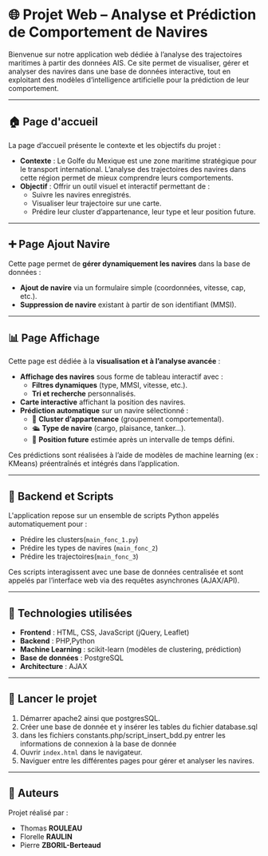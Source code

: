 # 🌐 Projet Web – Analyse et Prédiction de Comportement de Navires

Bienvenue sur notre application web dédiée à l’analyse des trajectoires maritimes à partir des données AIS. Ce site permet de visualiser, gérer et analyser des navires dans une base de données interactive, tout en exploitant des modèles d’intelligence artificielle pour la prédiction de leur comportement.

---

## 🏠 Page d'accueil

La page d’accueil présente le contexte et les objectifs du projet :

- **Contexte** : Le Golfe du Mexique est une zone maritime stratégique pour le transport international. L’analyse des trajectoires des navires dans cette région permet de mieux comprendre leurs comportements.
- **Objectif** : Offrir un outil visuel et interactif permettant de :
  - Suivre les navires enregistrés.
  - Visualiser leur trajectoire sur une carte.
  - Prédire leur cluster d’appartenance, leur type et leur position future.

---

## ➕ Page Ajout Navire

Cette page permet de **gérer dynamiquement les navires** dans la base de données :

- **Ajout de navire** via un formulaire simple (coordonnées, vitesse, cap, etc.).
- **Suppression de navire** existant à partir de son identifiant (MMSI).

---

## 📊 Page Affichage

Cette page est dédiée à la **visualisation et à l’analyse avancée** :

- **Affichage des navires** sous forme de tableau interactif avec :
  - **Filtres dynamiques** (type, MMSI, vitesse, etc.).
  - **Tri et recherche** personnalisés.
- **Carte interactive** affichant la position des navires.
- **Prédiction automatique** sur un navire sélectionné :
  - 📌 **Cluster d’appartenance** (groupement comportemental).
  - 🛳️ **Type de navire** (cargo, plaisance, tanker…).
  - 🧭 **Position future** estimée après un intervalle de temps défini.

Ces prédictions sont réalisées à l’aide de modèles de machine learning (ex : KMeans) préentraînés et intégrés dans l’application.

---

## 🧠 Backend et Scripts

L'application repose sur un ensemble de scripts Python appelés automatiquement pour :

- Prédire les clusters(`main_fonc_1.py`)
- Prédire les types de navires (`main_fonc_2`)
- Prédire les trajectoires(`main_fonc_3`)

Ces scripts interagissent avec une base de données centralisée et sont appelés par l’interface web via des requêtes asynchrones (AJAX/API).

---

## 📁 Technologies utilisées

- **Frontend** : HTML, CSS, JavaScript (jQuery, Leaflet)
- **Backend** : PHP,Python
- **Machine Learning** : scikit-learn (modèles de clustering, prédiction)
- **Base de données** : PostgreSQL
- **Architecture** : AJAX

---

## 🚀 Lancer le projet

1. Démarrer apache2 ainsi que postgresSQL.
2. Créer une base de donnée et y insérer les tables du fichier database.sql
3. dans les fichiers constants.php/script_insert_bdd.py entrer les informations de connexion à la base de donnée
3. Ouvrir `index.html` dans le navigateur.
4. Naviguer entre les différentes pages pour gérer et analyser les navires.

---

## 👥 Auteurs

Projet réalisé par :

- Thomas **ROULEAU**
- Florelle **RAULIN**
- Pierre **ZBORIL-Berteaud**
